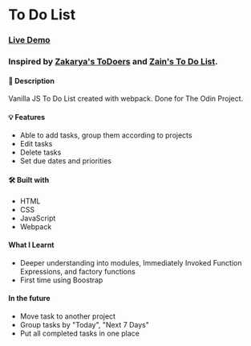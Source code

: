 # To Do List

### [Live Demo](https://jianrong7.github.io/todolist/)
### Inspired by [Zakarya's ToDoers](https://zakarya-mks.github.io/ToDoers/) and [Zain's To Do List](https://zainthedev.github.io/todo-list/).

#### 📝 Description
Vanilla JS To Do List created with webpack. Done for The Odin Project.

#### 💡 Features
- Able to add tasks, group them according to projects
- Edit tasks
- Delete tasks
- Set due dates and priorities

#### 🛠️ Built with
* HTML
* CSS
* JavaScript
* Webpack

#### What I Learnt
- Deeper understanding into modules, Immediately Invoked Function Expressions, and factory functions
- First time using Boostrap

#### In the future
- Move task to another project
- Group tasks by "Today", "Next 7 Days"
- Put all completed tasks in one place